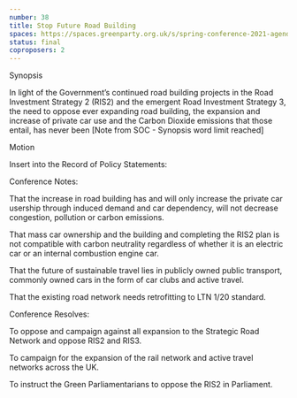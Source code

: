 ```yaml
---
number: 38
title: Stop Future Road Building
spaces: https://spaces.greenparty.org.uk/s/spring-conference-2021-agenda-forum2/?contentId=78603
status: final
coproposers: 2
---
```

Synopsis


In light of the Government’s continued road building projects in the Road Investment Strategy 2 (RIS2) and the emergent Road Investment Strategy 3, the need to oppose ever expanding road building, the expansion and increase of private car use and the Carbon Dioxide emissions that those entail, has never been [Note from SOC - Synopsis word limit reached]


Motion


Insert into the Record of Policy Statements:


Conference Notes:


That the increase in road building has and will only increase the private car usership through induced demand and car dependency, will not decrease congestion, pollution or carbon emissions.


That mass car ownership and the building and completing the RIS2 plan is not compatible with carbon neutrality regardless of whether it is an electric car or an internal combustion engine car.


That the future of sustainable travel lies in publicly owned public transport, commonly owned cars in the form of car clubs and active travel.


That the existing road network needs retrofitting to LTN 1/20 standard.


Conference Resolves:


To oppose and campaign against all expansion to the Strategic Road Network and oppose RIS2 and RIS3.


To campaign for the expansion of the rail network and active travel networks across the UK.


To instruct the Green Parliamentarians to oppose the RIS2 in Parliament.
